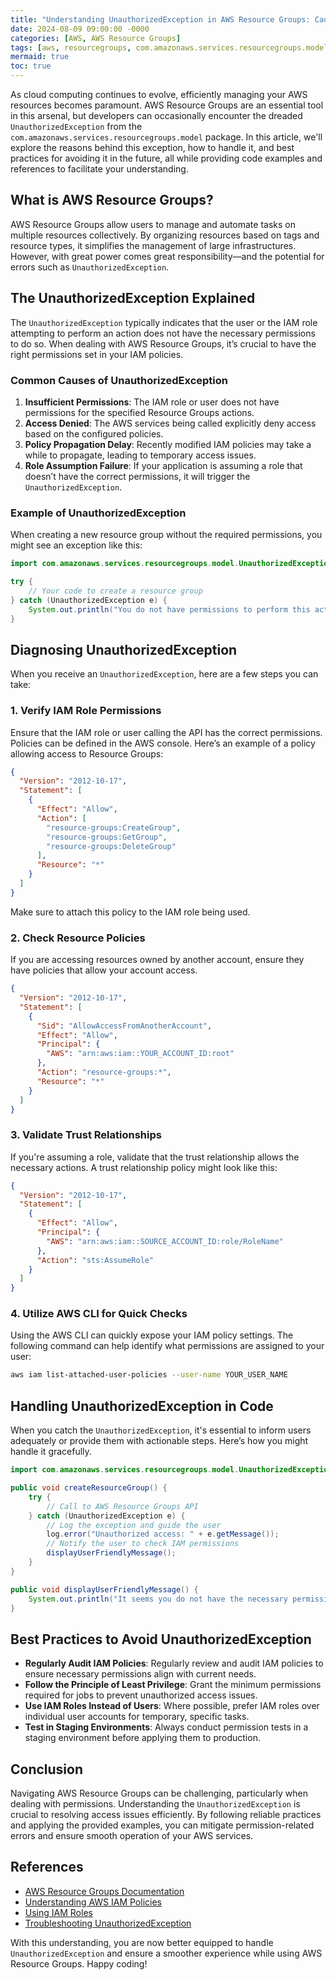 ```yaml
---
title: "Understanding UnauthorizedException in AWS Resource Groups: Causes and Solutions"
date: 2024-08-09 09:00:00 -0000
categories: [AWS, AWS Resource Groups]
tags: [aws, resourcegroups, com.amazonaws.services.resourcegroups.model]
mermaid: true
toc: true
---
```



As cloud computing continues to evolve, efficiently managing your AWS resources becomes paramount. AWS Resource Groups are an essential tool in this arsenal, but developers can occasionally encounter the dreaded `UnauthorizedException` from the `com.amazonaws.services.resourcegroups.model` package. In this article, we'll explore the reasons behind this exception, how to handle it, and best practices for avoiding it in the future, all while providing code examples and references to facilitate your understanding.

## What is AWS Resource Groups?

AWS Resource Groups allow users to manage and automate tasks on multiple resources collectively. By organizing resources based on tags and resource types, it simplifies the management of large infrastructures. However, with great power comes great responsibility—and the potential for errors such as `UnauthorizedException`.

## The UnauthorizedException Explained

The `UnauthorizedException` typically indicates that the user or the IAM role attempting to perform an action does not have the necessary permissions to do so. When dealing with AWS Resource Groups, it’s crucial to have the right permissions set in your IAM policies. 

### Common Causes of UnauthorizedException

1. **Insufficient Permissions**: The IAM role or user does not have permissions for the specified Resource Groups actions.
2. **Access Denied**: The AWS services being called explicitly deny access based on the configured policies.
3. **Policy Propagation Delay**: Recently modified IAM policies may take a while to propagate, leading to temporary access issues.
4. **Role Assumption Failure**: If your application is assuming a role that doesn’t have the correct permissions, it will trigger the `UnauthorizedException`.

### Example of UnauthorizedException

When creating a new resource group without the required permissions, you might see an exception like this:

```java
import com.amazonaws.services.resourcegroups.model.UnauthorizedException;

try {
    // Your code to create a resource group
} catch (UnauthorizedException e) {
    System.out.println("You do not have permissions to perform this action: " + e.getMessage());
}
```

## Diagnosing UnauthorizedException

When you receive an `UnauthorizedException`, here are a few steps you can take:

### 1. Verify IAM Role Permissions

Ensure that the IAM role or user calling the API has the correct permissions. Policies can be defined in the AWS console. Here’s an example of a policy allowing access to Resource Groups:

```json
{
  "Version": "2012-10-17",
  "Statement": [
    {
      "Effect": "Allow",
      "Action": [
        "resource-groups:CreateGroup",
        "resource-groups:GetGroup",
        "resource-groups:DeleteGroup"
      ],
      "Resource": "*"
    }
  ]
}
```

Make sure to attach this policy to the IAM role being used.

### 2. Check Resource Policies

If you are accessing resources owned by another account, ensure they have policies that allow your account access. 

```json
{
  "Version": "2012-10-17",
  "Statement": [
    {
      "Sid": "AllowAccessFromAnotherAccount",
      "Effect": "Allow",
      "Principal": {
        "AWS": "arn:aws:iam::YOUR_ACCOUNT_ID:root"
      },
      "Action": "resource-groups:*",
      "Resource": "*"
    }
  ]
}
```

### 3. Validate Trust Relationships

If you're assuming a role, validate that the trust relationship allows the necessary actions. A trust relationship policy might look like this:

```json
{
  "Version": "2012-10-17",
  "Statement": [
    {
      "Effect": "Allow",
      "Principal": {
        "AWS": "arn:aws:iam::SOURCE_ACCOUNT_ID:role/RoleName"
      },
      "Action": "sts:AssumeRole"
    }
  ]
}
```

### 4. Utilize AWS CLI for Quick Checks

Using the AWS CLI can quickly expose your IAM policy settings. The following command can help identify what permissions are assigned to your user:

```bash
aws iam list-attached-user-policies --user-name YOUR_USER_NAME
```

## Handling UnauthorizedException in Code

When you catch the `UnauthorizedException`, it's essential to inform users adequately or provide them with actionable steps. Here’s how you might handle it gracefully.

```java
import com.amazonaws.services.resourcegroups.model.UnauthorizedException;

public void createResourceGroup() {
    try {
        // Call to AWS Resource Groups API
    } catch (UnauthorizedException e) {
        // Log the exception and guide the user
        log.error("Unauthorized access: " + e.getMessage());
        // Notify the user to check IAM permissions
        displayUserFriendlyMessage();
    }
}

public void displayUserFriendlyMessage() {
    System.out.println("It seems you do not have the necessary permissions. Please contact your administrator.");
}
```

## Best Practices to Avoid UnauthorizedException

- **Regularly Audit IAM Policies**: Regularly review and audit IAM policies to ensure necessary permissions align with current needs.
- **Follow the Principle of Least Privilege**: Grant the minimum permissions required for jobs to prevent unauthorized access issues.
- **Use IAM Roles Instead of Users**: Where possible, prefer IAM roles over individual user accounts for temporary, specific tasks.
- **Test in Staging Environments**: Always conduct permission tests in a staging environment before applying them to production.

## Conclusion

Navigating AWS Resource Groups can be challenging, particularly when dealing with permissions. Understanding the `UnauthorizedException` is crucial to resolving access issues efficiently. By following reliable practices and applying the provided examples, you can mitigate permission-related errors and ensure smooth operation of your AWS services.

## References

- [AWS Resource Groups Documentation](https://docs.aws.amazon.com/resource-groups/latest/userguide/what-is-resource-groups.html)
- [Understanding AWS IAM Policies](https://docs.aws.amazon.com/IAM/latest/UserGuide/access_policies.html)
- [Using IAM Roles](https://docs.aws.amazon.com/IAM/latest/UserGuide/id_roles.html)
- [Troubleshooting UnauthorizedException](https://docs.aws.amazon.com/IAM/latest/UserGuide/troubleshoot_access.html)

With this understanding, you are now better equipped to handle `UnauthorizedException` and ensure a smoother experience while using AWS Resource Groups. Happy coding!